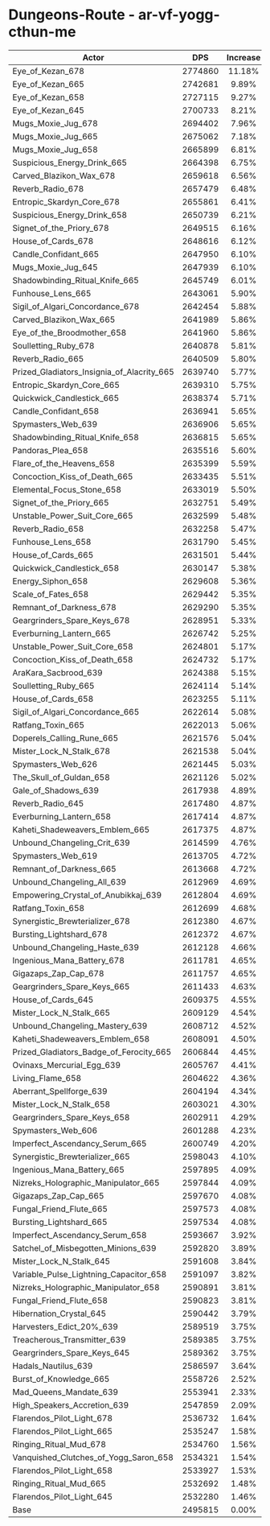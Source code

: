 # Dungeons-Route - ar-vf-yogg-cthun-me
| Actor | DPS | Increase |
|---|:---:|:---:|
|Eye_of_Kezan_678|2774860|11.18%|
|Eye_of_Kezan_665|2742681|9.89%|
|Eye_of_Kezan_658|2727115|9.27%|
|Eye_of_Kezan_645|2700733|8.21%|
|Mugs_Moxie_Jug_678|2694402|7.96%|
|Mugs_Moxie_Jug_665|2675062|7.18%|
|Mugs_Moxie_Jug_658|2665899|6.81%|
|Suspicious_Energy_Drink_665|2664398|6.75%|
|Carved_Blazikon_Wax_678|2659618|6.56%|
|Reverb_Radio_678|2657479|6.48%|
|Entropic_Skardyn_Core_678|2655861|6.41%|
|Suspicious_Energy_Drink_658|2650739|6.21%|
|Signet_of_the_Priory_678|2649515|6.16%|
|House_of_Cards_678|2648616|6.12%|
|Candle_Confidant_665|2647950|6.10%|
|Mugs_Moxie_Jug_645|2647939|6.10%|
|Shadowbinding_Ritual_Knife_665|2645749|6.01%|
|Funhouse_Lens_665|2643061|5.90%|
|Sigil_of_Algari_Concordance_678|2642454|5.88%|
|Carved_Blazikon_Wax_665|2641989|5.86%|
|Eye_of_the_Broodmother_658|2641960|5.86%|
|Soulletting_Ruby_678|2640878|5.81%|
|Reverb_Radio_665|2640509|5.80%|
|Prized_Gladiators_Insignia_of_Alacrity_665|2639740|5.77%|
|Entropic_Skardyn_Core_665|2639310|5.75%|
|Quickwick_Candlestick_665|2638374|5.71%|
|Candle_Confidant_658|2636941|5.65%|
|Spymasters_Web_639|2636906|5.65%|
|Shadowbinding_Ritual_Knife_658|2636815|5.65%|
|Pandoras_Plea_658|2635516|5.60%|
|Flare_of_the_Heavens_658|2635399|5.59%|
|Concoction_Kiss_of_Death_665|2633435|5.51%|
|Elemental_Focus_Stone_658|2633019|5.50%|
|Signet_of_the_Priory_665|2632751|5.49%|
|Unstable_Power_Suit_Core_665|2632599|5.48%|
|Reverb_Radio_658|2632258|5.47%|
|Funhouse_Lens_658|2631790|5.45%|
|House_of_Cards_665|2631501|5.44%|
|Quickwick_Candlestick_658|2630147|5.38%|
|Energy_Siphon_658|2629608|5.36%|
|Scale_of_Fates_658|2629442|5.35%|
|Remnant_of_Darkness_678|2629290|5.35%|
|Geargrinders_Spare_Keys_678|2628951|5.33%|
|Everburning_Lantern_665|2626742|5.25%|
|Unstable_Power_Suit_Core_658|2624801|5.17%|
|Concoction_Kiss_of_Death_658|2624732|5.17%|
|AraKara_Sacbrood_639|2624388|5.15%|
|Soulletting_Ruby_665|2624114|5.14%|
|House_of_Cards_658|2623255|5.11%|
|Sigil_of_Algari_Concordance_665|2622614|5.08%|
|Ratfang_Toxin_665|2622013|5.06%|
|Doperels_Calling_Rune_665|2621576|5.04%|
|Mister_Lock_N_Stalk_678|2621538|5.04%|
|Spymasters_Web_626|2621445|5.03%|
|The_Skull_of_Guldan_658|2621126|5.02%|
|Gale_of_Shadows_639|2617938|4.89%|
|Reverb_Radio_645|2617480|4.87%|
|Everburning_Lantern_658|2617414|4.87%|
|Kaheti_Shadeweavers_Emblem_665|2617375|4.87%|
|Unbound_Changeling_Crit_639|2614599|4.76%|
|Spymasters_Web_619|2613705|4.72%|
|Remnant_of_Darkness_665|2613668|4.72%|
|Unbound_Changeling_All_639|2612969|4.69%|
|Empowering_Crystal_of_Anubikkaj_639|2612804|4.69%|
|Ratfang_Toxin_658|2612699|4.68%|
|Synergistic_Brewterializer_678|2612380|4.67%|
|Bursting_Lightshard_678|2612372|4.67%|
|Unbound_Changeling_Haste_639|2612128|4.66%|
|Ingenious_Mana_Battery_678|2611781|4.65%|
|Gigazaps_Zap_Cap_678|2611757|4.65%|
|Geargrinders_Spare_Keys_665|2611433|4.63%|
|House_of_Cards_645|2609375|4.55%|
|Mister_Lock_N_Stalk_665|2609129|4.54%|
|Unbound_Changeling_Mastery_639|2608712|4.52%|
|Kaheti_Shadeweavers_Emblem_658|2608091|4.50%|
|Prized_Gladiators_Badge_of_Ferocity_665|2606844|4.45%|
|Ovinaxs_Mercurial_Egg_639|2605767|4.41%|
|Living_Flame_658|2604622|4.36%|
|Aberrant_Spellforge_639|2604194|4.34%|
|Mister_Lock_N_Stalk_658|2603021|4.30%|
|Geargrinders_Spare_Keys_658|2602911|4.29%|
|Spymasters_Web_606|2601288|4.23%|
|Imperfect_Ascendancy_Serum_665|2600749|4.20%|
|Synergistic_Brewterializer_665|2598043|4.10%|
|Ingenious_Mana_Battery_665|2597895|4.09%|
|Nizreks_Holographic_Manipulator_665|2597844|4.09%|
|Gigazaps_Zap_Cap_665|2597670|4.08%|
|Fungal_Friend_Flute_665|2597573|4.08%|
|Bursting_Lightshard_665|2597534|4.08%|
|Imperfect_Ascendancy_Serum_658|2593667|3.92%|
|Satchel_of_Misbegotten_Minions_639|2592820|3.89%|
|Mister_Lock_N_Stalk_645|2591608|3.84%|
|Variable_Pulse_Lightning_Capacitor_658|2591097|3.82%|
|Nizreks_Holographic_Manipulator_658|2590891|3.81%|
|Fungal_Friend_Flute_658|2590823|3.81%|
|Hibernation_Crystal_645|2590442|3.79%|
|Harvesters_Edict_20%_639|2589519|3.75%|
|Treacherous_Transmitter_639|2589385|3.75%|
|Geargrinders_Spare_Keys_645|2589362|3.75%|
|Hadals_Nautilus_639|2586597|3.64%|
|Burst_of_Knowledge_665|2558726|2.52%|
|Mad_Queens_Mandate_639|2553941|2.33%|
|High_Speakers_Accretion_639|2547859|2.09%|
|Flarendos_Pilot_Light_678|2536732|1.64%|
|Flarendos_Pilot_Light_665|2535247|1.58%|
|Ringing_Ritual_Mud_678|2534760|1.56%|
|Vanquished_Clutches_of_Yogg_Saron_658|2534321|1.54%|
|Flarendos_Pilot_Light_658|2533927|1.53%|
|Ringing_Ritual_Mud_665|2532692|1.48%|
|Flarendos_Pilot_Light_645|2532280|1.46%|
|Base|2495815|0.00%|
